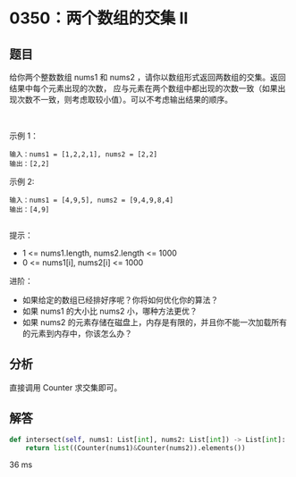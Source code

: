# 0350：两个数组的交集 II


## 题目

给你两个整数数组 nums1 和 nums2 ，请你以数组形式返回两数组的交集。返回结果中每个元素出现的次数，
应与元素在两个数组中都出现的次数一致（如果出现次数不一致，则考虑取较小值）。可以不考虑输出结果的顺序。

 

示例 1：

	输入：nums1 = [1,2,2,1], nums2 = [2,2]
	输出：[2,2]

示例 2:

	输入：nums1 = [4,9,5], nums2 = [9,4,9,8,4]
	输出：[4,9]
	 

提示：
- 1 <= nums1.length, nums2.length <= 1000
- 0 <= nums1[i], nums2[i] <= 1000
 

进阶：
- 如果给定的数组已经排好序呢？你将如何优化你的算法？
- 如果 nums1 的大小比 nums2 小，哪种方法更优？
- 如果 nums2 的元素存储在磁盘上，内存是有限的，并且你不能一次加载所有的元素到内存中，你该怎么办？


## 分析

直接调用 Counter 求交集即可。

## 解答

```python
def intersect(self, nums1: List[int], nums2: List[int]) -> List[int]:
	return list((Counter(nums1)&Counter(nums2)).elements())
```
36 ms

